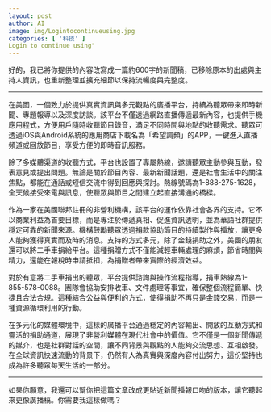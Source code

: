 ```yaml
---
layout: post
author: AI
image: img/Logintocontinueusing.jpg
categories: [ '科技' ]
Login to continue using"
---
```

好的，我已將你提供的內容改寫成一篇約600字的新聞稿，已移除原本的出處與主持人資訊，也重新整理並擴充細節以保持流暢度與完整度。  

---

在美國，一個致力於提供真實資訊與多元觀點的廣播平台，持續為聽眾帶來即時新聞、專題報導以及深度訪談。該平台不僅透過網路直播傳遞最新內容，也提供手機應用程式，方便用戶隨時收聽節目錄音，滿足不同時間與地點的收聽需求。聽眾可透過iOS與Android系統的應用商店下載名為「希望調頻」的APP，一鍵進入直播頻道或回放節目，享受方便的即時音訊服務。  

除了多媒體渠道的收聽方式，平台也設置了專屬熱線，邀請聽眾主動參與互動，發表意見或提出問題。無論是關於節目內容、最新新聞話題，還是社會生活中的關注焦點，都能在通話或短信交流中得到回應與探討。熱線號碼為1-888-275-1628，全天候接受來電與訊息，使聽眾與節目之間建立起直接溝通的橋樑。  

作為一家在美國聯邦註冊的非營利機構，該平台的運作依靠社會各界的支持。它不以商業利益為首要目標，而是專注於傳遞真相、促進資訊透明，並為華語社群提供穩定可靠的新聞來源。機構鼓勵聽眾透過捐款協助節目的持續製作與播放，讓更多人能夠獲得真實而及時的消息。支持的方式多元，除了金錢捐助之外，美國的朋友還可以將二手車捐給平台。這種捐贈方式不僅能減輕車輛處理的麻煩，節省時間與精力，還能在報稅時申請抵扣，為捐贈者帶來實際的經濟效益。  

對於有意將二手車捐出的聽眾，平台提供諮詢與操作流程指導，捐車熱線為1-855-578-0088。團隊會協助安排收車、文件處理等事宜，確保整個流程簡單、快捷且合法合規。這種結合公益與便利的方式，使得捐助不再只是金錢交易，而是一種資源循環利用的行動。  

在多元化的媒體環境中，這樣的廣播平台通過穩定的內容輸出、開放的互動方式和靈活的捐助通道，展現了非營利媒體在現代社會中的價值。它不僅是一個新聞傳遞的媒介，也是社群對話的空間，讓不同背景與觀點的人能夠交流思想、互相啟發。在全球資訊快速流動的背景下，仍然有人為真實與深度內容付出努力，這份堅持也成為許多聽眾每天生活的一部分。  

---

如果你願意，我還可以幫你把這篇文章改成更貼近新聞播報口吻的版本，讓它聽起來更像廣播稿。你需要我這樣做嗎？